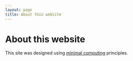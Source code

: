 ```yaml
---
layout: page
title: About this website
---
```

# About this website

This site was designed using [minimal computing](http://go-dh.github.io/mincomp/) principles. 